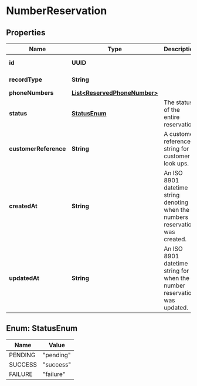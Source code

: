 

# NumberReservation


## Properties

Name | Type | Description | Notes
------------ | ------------- | ------------- | -------------
**id** | **UUID** |  |  [optional] [readonly]
**recordType** | **String** |  |  [optional] [readonly]
**phoneNumbers** | [**List&lt;ReservedPhoneNumber&gt;**](ReservedPhoneNumber.md) |  |  [optional]
**status** | [**StatusEnum**](#StatusEnum) | The status of the entire reservation. |  [optional] [readonly]
**customerReference** | **String** | A customer reference string for customer look ups. |  [optional]
**createdAt** | **String** | An ISO 8901 datetime string denoting when the numbers reservation was created. |  [optional] [readonly]
**updatedAt** | **String** | An ISO 8901 datetime string for when the number reservation was updated. |  [optional] [readonly]



## Enum: StatusEnum

Name | Value
---- | -----
PENDING | &quot;pending&quot;
SUCCESS | &quot;success&quot;
FAILURE | &quot;failure&quot;



